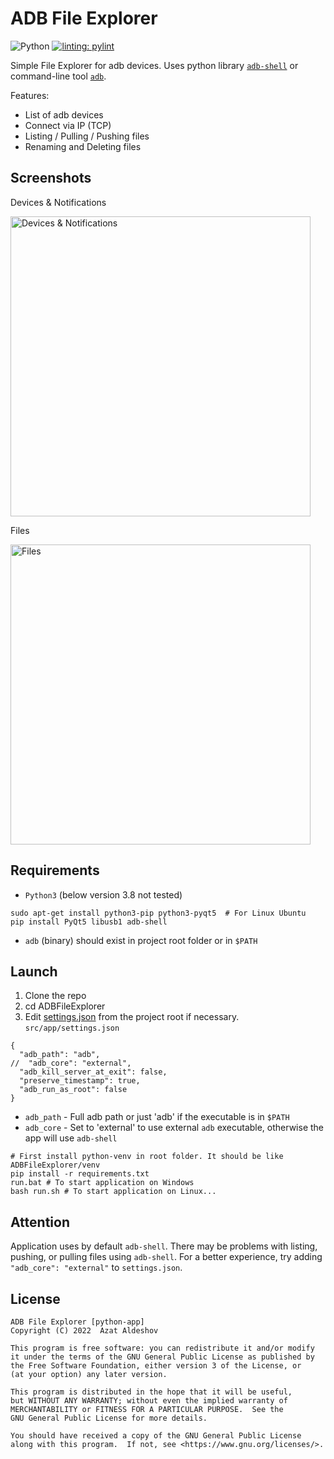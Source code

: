 # ADB File Explorer

![Python](https://img.shields.io/badge/python-3670A0?style=for-the-badge&logo=python&logoColor=ffdd54)
[![linting: pylint](https://img.shields.io/badge/linting-pylint-yellowgreen)](https://github.com/PyCQA/pylint)

Simple File Explorer for adb devices. Uses python library [`adb-shell`](https://github.com/JeffLIrion/adb_shell) or command-line tool [`adb`](https://developer.android.com/studio/command-line/adb).

Features:

* List of adb devices
* Connect via IP (TCP)
* Listing / Pulling / Pushing files
* Renaming and Deleting files

## Screenshots

Devices & Notifications

<img src="https://user-images.githubusercontent.com/47108137/159409583-a2106cb3-e39c-4d29-9226-e44daadaec72.png" width="480" alt="Devices & Notifications">

Files

<img src="https://user-images.githubusercontent.com/47108137/159409633-98662fda-b919-4b3a-ac39-230534a5a839.png" width="480" alt="Files">

## Requirements

* `Python3` (below version 3.8 not tested)
```shell
sudo apt-get install python3-pip python3-pyqt5  # For Linux Ubuntu
pip install PyQt5 libusb1 adb-shell
```
* `adb` (binary) should exist in project root folder or in `$PATH`

## Launch

1. Clone the repo
2. cd ADBFileExplorer
3. Edit [settings.json](src%2Fapp%2Fsettings.json) from the project root if necessary. `src/app/settings.json`

```json5
{
  "adb_path": "adb",
//  "adb_core": "external",
  "adb_kill_server_at_exit": false,
  "preserve_timestamp": true,
  "adb_run_as_root": false
}
```

+ `adb_path` - Full adb path or just 'adb' if the executable is in `$PATH`
+ `adb_core` - Set to 'external' to use external `adb` executable, otherwise the app will use `adb-shell`


```shell
# First install python-venv in root folder. It should be like ADBFileExplorer/venv
pip install -r requirements.txt
run.bat # To start application on Windows
bash run.sh # To start application on Linux...
```

## Attention

Application uses by default `adb-shell`. There may be problems with listing, pushing, or pulling files using `adb-shell`.
For a better experience, try adding `"adb_core": "external"` to `settings.json`.

## License

```text
ADB File Explorer [python-app]
Copyright (C) 2022  Azat Aldeshov

This program is free software: you can redistribute it and/or modify
it under the terms of the GNU General Public License as published by
the Free Software Foundation, either version 3 of the License, or
(at your option) any later version.

This program is distributed in the hope that it will be useful,
but WITHOUT ANY WARRANTY; without even the implied warranty of
MERCHANTABILITY or FITNESS FOR A PARTICULAR PURPOSE.  See the
GNU General Public License for more details.

You should have received a copy of the GNU General Public License
along with this program.  If not, see <https://www.gnu.org/licenses/>.
```
